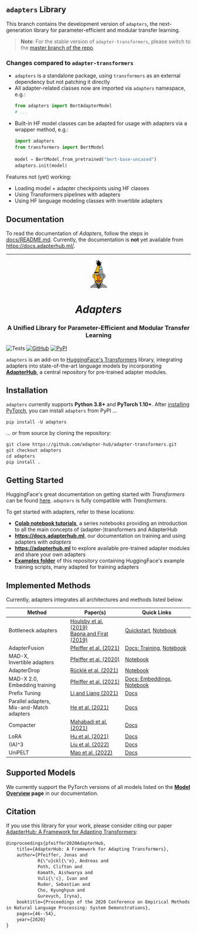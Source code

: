<!---
Copyright 2020 The AdapterHub Team. All rights reserved.

Licensed under the Apache License, Version 2.0 (the "License");
you may not use this file except in compliance with the License.
You may obtain a copy of the License at

    http://www.apache.org/licenses/LICENSE-2.0

Unless required by applicable law or agreed to in writing, software
distributed under the License is distributed on an "AS IS" BASIS,
WITHOUT WARRANTIES OR CONDITIONS OF ANY KIND, either express or implied.
See the License for the specific language governing permissions and
limitations under the License.
-->

## `adapters` Library

This branch contains the development version of `adapters`, the next-generation library for parameter-efficient and modular transfer learning.

> **Note**: For the stable version of `adapter-transformers`, please switch to the [master branch of the repo](https://github.com/adapter-hub/adapter-transformers).

### Changes compared to `adapter-transformers`

- `adapters` is a standalone package, using `transformers` as an external dependency but not patching it directly
- All adapter-related classes now are imported via `adapters` namespace, e.g.:
    ```python
    from adapters import BertAdapterModel
    # ...
    ```
- Built-in HF model classes can be adapted for usage with adapters via a wrapper method, e.g.:
    ```python
    import adapters
    from transformers import BertModel

    model = BertModel.from_pretrained("bert-base-uncased")
    adapters.init(model)
    ```

Features not (yet) working:

- Loading model + adapter checkpoints using HF classes
- Using Transformers pipelines with adapters
- Using HF language modeling classes with invertible adapters

## Documentation
To read the documentation of _Adapters_, follow the steps in [docs/README.md](docs/README.md). Currently, the documentation is **not** yet available from https://docs.adapterhub.ml/.

---

<p align="center">
<img style="vertical-align:middle" src="https://raw.githubusercontent.com/Adapter-Hub/adapter-transformers/master/adapter_docs/logo.png" />
</p>
<h1 align="center">
<span><i>Adapters</i></span>
</h1>

<h3 align="center">
A Unified Library for Parameter-Efficient and Modular Transfer Learning
</h3>

![Tests](https://github.com/Adapter-Hub/adapter-transformers/workflows/Tests/badge.svg?branch=adapters)
[![GitHub](https://img.shields.io/github/license/adapter-hub/adapter-transformers.svg?color=blue)](https://github.com/adapter-hub/adapter-transformers/blob/adapters/LICENSE)
[![PyPI](https://img.shields.io/pypi/v/adapters)](https://pypi.org/project/adapters/)

`adapters` is an add-on to [HuggingFace's Transformers](https://github.com/huggingface/transformers) library, integrating adapters into state-of-the-art language models by incorporating **[AdapterHub](https://adapterhub.ml)**, a central repository for pre-trained adapter modules.

## Installation

`adapters` currently supports **Python 3.8+** and **PyTorch 1.10+**.
After [installing PyTorch](https://pytorch.org/get-started/locally/), you can install `adapters` from PyPI ...

```
pip install -U adapters
```

... or from source by cloning the repository:

```
git clone https://github.com/adapter-hub/adapter-transformers.git
git checkout adapters
cd adapters
pip install .
```

## Getting Started

HuggingFace's great documentation on getting started with _Transformers_ can be found [here](https://huggingface.co/transformers/index.html). `adapters` is fully compatible with _Transformers_.

To get started with adapters, refer to these locations:

- **[Colab notebook tutorials](https://github.com/Adapter-Hub/adapters/tree/main/notebooks)**, a series notebooks providing an introduction to all the main concepts of (adapter-)transformers and AdapterHub
- **https://docs.adapterhub.ml**, our documentation on training and using adapters with _adapters_
- **https://adapterhub.ml** to explore available pre-trained adapter modules and share your own adapters
- **[Examples folder](https://github.com/Adapter-Hub/adapters/tree/main/examples/pytorch)** of this repository containing HuggingFace's example training scripts, many adapted for training adapters

## Implemented Methods

Currently, adapters integrates all architectures and methods listed below:

| Method | Paper(s) | Quick Links |
| --- | --- | --- |
| Bottleneck adapters | [Houlsby et al. (2019)](https://arxiv.org/pdf/1902.00751.pdf)<br> [Bapna and Firat (2019)](https://arxiv.org/pdf/1909.08478.pdf) | [Quickstart](https://docs.adapterhub.ml/quickstart.html), [Notebook](https://colab.research.google.com/github/Adapter-Hub/adapters/blob/main/notebooks/01_Adapter_Training.ipynb) |
| AdapterFusion | [Pfeiffer et al. (2021)](https://aclanthology.org/2021.eacl-main.39.pdf) | [Docs: Training](https://docs.adapterhub.ml/training.html#train-adapterfusion), [Notebook](https://colab.research.google.com/github/Adapter-Hub/adapters/blob/main/notebooks/03_Adapter_Fusion.ipynb) |
| MAD-X,<br> Invertible adapters | [Pfeiffer et al. (2020)](https://aclanthology.org/2020.emnlp-main.617/) | [Notebook](https://colab.research.google.com/github/Adapter-Hub/adapters/blob/main/notebooks/04_Cross_Lingual_Transfer.ipynb) |
| AdapterDrop | [Rücklé et al. (2021)](https://arxiv.org/pdf/2010.11918.pdf) | [Notebook](https://colab.research.google.com/github/Adapter-Hub/adapters/blob/main/notebooks/05_Adapter_Drop_Training.ipynb) |
| MAD-X 2.0,<br> Embedding training | [Pfeiffer et al. (2021)](https://arxiv.org/pdf/2012.15562.pdf) | [Docs: Embeddings](https://docs.adapterhub.ml/embeddings.html), [Notebook](https://colab.research.google.com/github/Adapter-Hub/adapters/blob/main/notebooks/08_NER_Wikiann.ipynb) |
| Prefix Tuning | [Li and Liang (2021)](https://arxiv.org/pdf/2101.00190.pdf) | [Docs](https://docs.adapterhub.ml/overview.html#prefix-tuning) |
| Parallel adapters,<br> Mix-and-Match adapters | [He et al. (2021)](https://arxiv.org/pdf/2110.04366.pdf) | [Docs](https://docs.adapterhub.ml/overview.html#mix-and-match-adapters) |
| Compacter | [Mahabadi et al. (2021)](https://arxiv.org/pdf/2106.04647.pdf) | [Docs](https://docs.adapterhub.ml/overview.html#compacter) |
| LoRA | [Hu et al. (2021)](https://arxiv.org/pdf/2106.09685.pdf) | [Docs](https://docs.adapterhub.ml/overview.html#lora) |
| (IA)^3 | [Liu et al. (2022)](https://arxiv.org/pdf/2205.05638.pdf) | [Docs](https://docs.adapterhub.ml/overview.html#ia-3) |
| UniPELT | [Mao et al. (2022)](https://arxiv.org/pdf/2110.07577.pdf) | [Docs](https://docs.adapterhub.ml/overview.html#unipelt) |

## Supported Models

We currently support the PyTorch versions of all models listed on the **[Model Overview](https://docs.adapterhub.ml/model_overview.html) page** in our documentation.

## Citation

If you use this library for your work, please consider citing our paper [AdapterHub: A Framework for Adapting Transformers](https://arxiv.org/abs/2007.07779):

```
@inproceedings{pfeiffer2020AdapterHub,
    title={AdapterHub: A Framework for Adapting Transformers},
    author={Pfeiffer, Jonas and
            R{\"u}ckl{\'e}, Andreas and
            Poth, Clifton and
            Kamath, Aishwarya and
            Vuli{\'c}, Ivan and
            Ruder, Sebastian and
            Cho, Kyunghyun and
            Gurevych, Iryna},
    booktitle={Proceedings of the 2020 Conference on Empirical Methods in Natural Language Processing: System Demonstrations},
    pages={46--54},
    year={2020}
}
```
